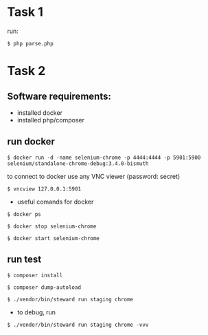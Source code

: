 # Task 1 
run:

`$ php parse.php`

# Task 2 

## Software requirements: 
* installed docker 
* installed php/composer

## run docker 

`$ docker run -d -name selenium-chrome -p 4444:4444 -p 5901:5900 selenium/standalone-chrome-debug:3.4.0-bismuth`

to connect to docker use any VNC viewer (password: secret)

`$ vncview 127.0.0.1:5901`

* useful comands for docker 

`$ docker ps`

`$ docker stop selenium-chrome`

`$ docker start selenium-chrome`

## run test 

`$ composer install `

`$ composer dump-autoload `

`$ ./vendor/bin/steward run staging chrome`

* to debug, run

`$ ./vendor/bin/steward run staging chrome -vvv`
